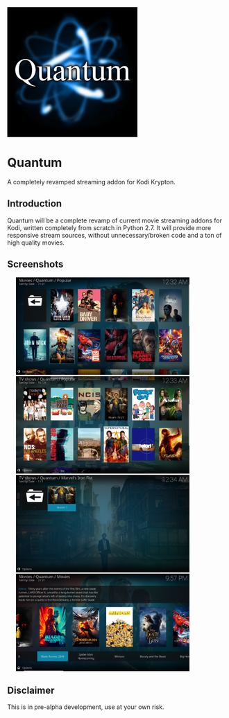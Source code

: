 <img src="resources/media/icon.png">

# Quantum
A completely revamped streaming addon for Kodi Krypton.

## Introduction
Quantum will be a complete revamp of current movie streaming addons for Kodi, written completely from scratch in Python 2.7. It will provide more responsive stream sources, without unnecessary/broken code and a ton of high quality movies.

## Screenshots
<img src="resources/media/screenshot3.png" width="400" hspace="20"/><img src="resources/media/screenshot4.png" width="400" hspace="20"/>
<img src="resources/media/screenshot5.png" width="400" hspace="20"/><img src="resources/media/screenshot1.png" width="400" hspace="20"/>

## Disclaimer
This is in pre-alpha development, use at your own risk.
